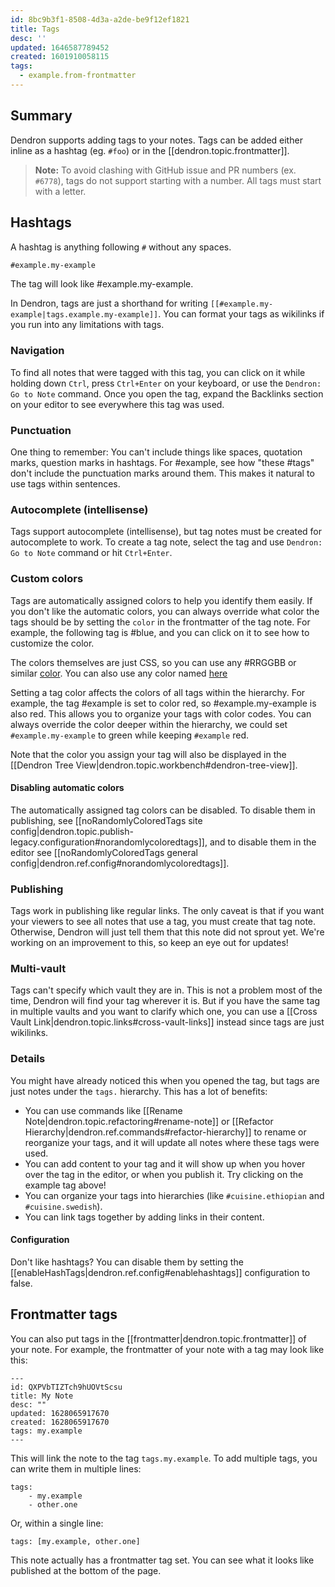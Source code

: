 ```yaml
---
id: 8bc9b3f1-8508-4d3a-a2de-be9f12ef1821
title: Tags
desc: ''
updated: 1646587789452
created: 1601910058115
tags:
  - example.from-frontmatter
---
```


## Summary

Dendron supports adding tags to your notes. Tags can be added either inline as a hashtag (eg. `#foo`) or in the [[dendron.topic.frontmatter]].

> **Note:** To avoid clashing with GitHub issue and PR numbers (ex. `#6778`), tags do not support starting with a number. All tags must start with a letter.

## Hashtags

A hashtag is anything following `#` without any spaces. 

```md
#example.my-example
```

The tag will look like #example.my-example.

In Dendron, tags are just a shorthand for writing `[[#example.my-example|tags.example.my-example]]`. You can format your tags as wikilinks if you run into any limitations with tags.


### Navigation

To find all notes that were tagged with this tag, you can click on it while holding down `Ctrl`, press `Ctrl+Enter` on your keyboard, or use the `Dendron: Go to Note` command.  Once you open the tag, expand the Backlinks section on your editor to see everywhere this tag was used.

### Punctuation

One thing to remember: You can't include things like spaces, quotation marks,
question marks in hashtags. For #example, see how "these #tags" don't include
the punctuation marks around them. This makes it natural to use tags within
sentences.


### Autocomplete (intellisense)

Tags support autocomplete (intellisense), but tag notes must be created for
autocomplete to work. To create a tag note, select the
tag and use `Dendron: Go to Note` command or hit `Ctrl+Enter`.

### Custom colors

Tags are automatically assigned colors to help you identify them easily. If you
don't like the automatic colors, you can always override what color the tags
should be by setting the `color` in the frontmatter of the tag note. For
example, the following tag is #blue, and you can click on it to see how to customize the color.

The colors themselves are just CSS, so you can use any #RRGGBB or similar [color](https://developer.mozilla.org/en-US/docs/Web/CSS/color).  You can also use any color named [here](https://developer.mozilla.org/en-US/docs/Web/CSS/color_value)

Setting a tag color affects the colors of all tags within the hierarchy. For
example, the tag #example is set to color red, so #example.my-example is also
red. This allows you to organize your tags with color codes. You can always
override the color deeper within the hierarchy, we could set
`#example.my-example` to green while keeping `#example` red.

Note that the color you assign your tag will also be displayed in the [[Dendron Tree View|dendron.topic.workbench#dendron-tree-view]].

#### Disabling automatic colors

The automatically assigned tag colors can be disabled. To disable them in
publishing, see [[noRandomlyColoredTags site config|dendron.topic.publish-legacy.configuration#norandomlycoloredtags]],
and to disable them in the editor  see [[noRandomlyColoredTags general config|dendron.ref.config#norandomlycoloredtags]].

### Publishing

Tags work in publishing like regular links. The only caveat is that if you want
your viewers to see all notes that use a tag, you must create that tag note.
Otherwise, Dendron will just tell them that this note did not sprout yet. We're
working on an improvement to this, so keep an eye out for updates!

### Multi-vault

Tags can't specify which vault they are in. This is not a problem most of the
time, Dendron will find your tag wherever it is. But if you have the
same tag in multiple vaults and you want to clarify which one, you can use a
[[Cross Vault Link|dendron.topic.links#cross-vault-links]] instead since tags
are just wikilinks.


### Details
You might have already noticed this when you opened the tag, but tags are just notes under the `tags.` hierarchy. This has a lot of benefits:

-   You can use commands like [[Rename Note|dendron.topic.refactoring#rename-note]] or [[Refactor Hierarchy|dendron.ref.commands#refactor-hierarchy]] to rename or reorganize your tags, and it will update all notes where these tags were used.
-   You can add content to your tag and it will show up when you hover over the tag in the editor, or when you publish it. Try clicking on the example tag above!
-   You can organize your tags into hierarchies (like `#cuisine.ethiopian` and `#cuisine.swedish`).
-   You can link tags together by adding links in their content.

#### Configuration

Don't like hashtags? You can disable them by setting the [[enableHashTags|dendron.ref.config#enablehashtags]] configuration to false.

## Frontmatter tags

You can also put tags in the [[frontmatter|dendron.topic.frontmatter]] of your note. For example, the frontmatter of your note with a tag may look like this:

```
---
id: QXPVbTIZTch9hUOVtScsu
title: My Note
desc: ""
updated: 1628065917670
created: 1628065917670
tags: my.example
---
```

This will link the note to the tag `tags.my.example`. To add multiple tags, you can write them in multiple lines:

```
tags:
    - my.example
    - other.one
```

Or, within a single line:

```
tags: [my.example, other.one]
```

This note actually has a frontmatter tag set. You can see what it looks like published at the bottom of the page.
